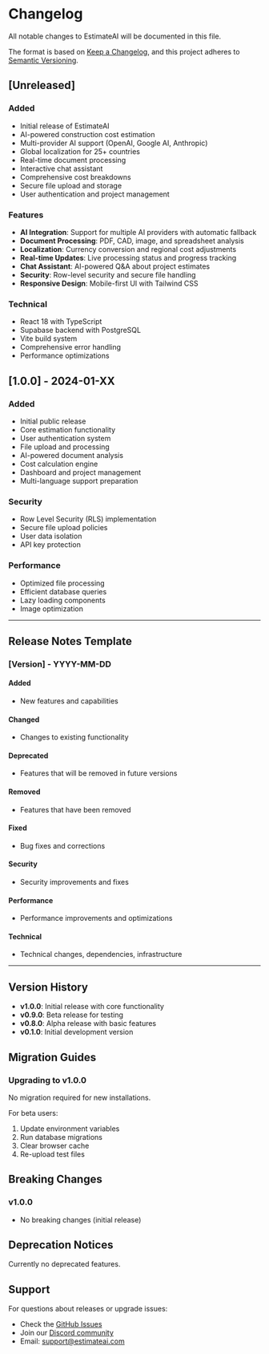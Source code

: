 # Changelog

All notable changes to EstimateAI will be documented in this file.

The format is based on [Keep a Changelog](https://keepachangelog.com/en/1.0.0/),
and this project adheres to [Semantic Versioning](https://semver.org/spec/v2.0.0.html).

## [Unreleased]

### Added
- Initial release of EstimateAI
- AI-powered construction cost estimation
- Multi-provider AI support (OpenAI, Google AI, Anthropic)
- Global localization for 25+ countries
- Real-time document processing
- Interactive chat assistant
- Comprehensive cost breakdowns
- Secure file upload and storage
- User authentication and project management

### Features
- **AI Integration**: Support for multiple AI providers with automatic fallback
- **Document Processing**: PDF, CAD, image, and spreadsheet analysis
- **Localization**: Currency conversion and regional cost adjustments
- **Real-time Updates**: Live processing status and progress tracking
- **Chat Assistant**: AI-powered Q&A about project estimates
- **Security**: Row-level security and secure file handling
- **Responsive Design**: Mobile-first UI with Tailwind CSS

### Technical
- React 18 with TypeScript
- Supabase backend with PostgreSQL
- Vite build system
- Comprehensive error handling
- Performance optimizations

## [1.0.0] - 2024-01-XX

### Added
- Initial public release
- Core estimation functionality
- User authentication system
- File upload and processing
- AI-powered document analysis
- Cost calculation engine
- Dashboard and project management
- Multi-language support preparation

### Security
- Row Level Security (RLS) implementation
- Secure file upload policies
- User data isolation
- API key protection

### Performance
- Optimized file processing
- Efficient database queries
- Lazy loading components
- Image optimization

---

## Release Notes Template

### [Version] - YYYY-MM-DD

#### Added
- New features and capabilities

#### Changed
- Changes to existing functionality

#### Deprecated
- Features that will be removed in future versions

#### Removed
- Features that have been removed

#### Fixed
- Bug fixes and corrections

#### Security
- Security improvements and fixes

#### Performance
- Performance improvements and optimizations

#### Technical
- Technical changes, dependencies, infrastructure

---

## Version History

- **v1.0.0**: Initial release with core functionality
- **v0.9.0**: Beta release for testing
- **v0.8.0**: Alpha release with basic features
- **v0.1.0**: Initial development version

## Migration Guides

### Upgrading to v1.0.0

No migration required for new installations.

For beta users:
1. Update environment variables
2. Run database migrations
3. Clear browser cache
4. Re-upload test files

## Breaking Changes

### v1.0.0
- No breaking changes (initial release)

## Deprecation Notices

Currently no deprecated features.

## Support

For questions about releases or upgrade issues:
- Check the [GitHub Issues](https://github.com/yourusername/estimateai/issues)
- Join our [Discord community](https://discord.gg/estimateai)
- Email: support@estimateai.com